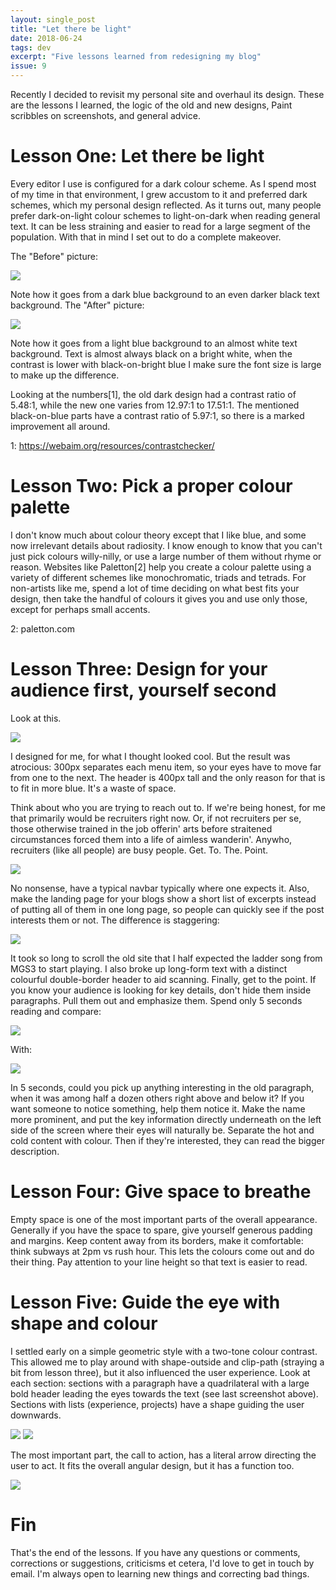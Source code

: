 ```yaml
---
layout: single_post
title: "Let there be light"
date: 2018-06-24
tags: dev 
excerpt: "Five lessons learned from redesigning my blog"
issue: 9
---
```


Recently I decided to revisit my personal site and overhaul its design.
These are the lessons I learned, the logic of the
old and new designs, Paint scribbles on screenshots, and general advice.

# Lesson One: Let there be light

Every editor I use is configured for a dark colour scheme. As I spend most of
my time in that environment, I grew accustom to it and preferred dark schemes,
which my personal design reflected. As it turns out, many people prefer
dark-on-light colour schemes to light-on-dark when reading general text.
It can be less straining and easier to read for a large segment of the population.
With that in mind I set out to do a complete makeover.

The "Before" picture:

<div class="album">
<img src="/images/blogposts/dark_to_darker.PNG">
</div>

Note how it goes from a dark blue background to an even darker black
text background. The "After" picture:

<div class="album">
<img src="/images/blogposts/bright_to_brighter.PNG">
</div>

Note how it goes from a light blue background to an almost white
text background. Text is almost always black on a bright white,
when the contrast is lower with black-on-bright blue I make sure
the font size is large to make up the difference.

Looking at the numbers[1], the old dark design had a contrast ratio of
5.48:1, while the new one varies from 12.97:1 to 17.51:1. The mentioned
black-on-blue parts have a contrast ratio of 5.97:1, so there is a marked
improvement all around.

1: https://webaim.org/resources/contrastchecker/

# Lesson Two: Pick a proper colour palette

I don't know much about colour theory except that I like blue, and some
now irrelevant details about radiosity. I know enough to know that you
can't just pick colours willy-nilly, or use a large number of them without
rhyme or reason. Websites like Paletton[2] help you create a colour palette using
a variety of different schemes like monochromatic, triads and tetrads.
For non-artists like me, spend a lot of time deciding on what best fits 
your design, then take the handful of colours it gives you
and use only those, except for perhaps small accents.

2: paletton.com

# Lesson Three: Design for your audience first, yourself second

Look at this.

<div class="album">
<img src="/images/blogposts/old_header.PNG">
</div>

I designed for me, for what I thought looked cool. But the result was atrocious:
300px separates each menu item, so your eyes have to move far from one to the
next. The header is 400px tall and the only reason for that is to fit in more 
blue. It's a waste of space.

Think about who you are trying to reach out to. If we're being honest, for me that primarily
would be recruiters right now. Or, if not recruiters per se, those otherwise trained in the job offerin' arts before straitened circumstances forced them into a life of aimless wanderin'. Anywho, recruiters (like all people) are busy people. Get. To. The. Point.

<div class="album">
<img src="/images/blogposts/new_header.PNG">
</div>

No nonsense, have a typical navbar typically where one expects it. Also, make
the landing page for your blogs show a short list of excerpts instead of putting all
of them in one long page, so people can quickly see if the post interests them or not. 
The difference is staggering:

<div class="album">
<img src="/images/blogposts/length_compare.png">
</div>

It took so long to scroll the old site that I half expected the ladder song from MGS3
to start playing. I also broke up long-form text with a distinct colourful double-border
header to aid scanning. Finally, get to the point. If you know your audience is looking
for key details, don't hide them inside paragraphs. Pull them out and emphasize them.
Spend only 5 seconds reading and compare:

<div class="album">
<img src="/images/blogposts/spaceyyz_old.PNG">
</div>

With:

<div class="album">
<img src="/images/blogposts/spaceyyz_new.PNG">
</div>

In 5 seconds, could you pick up anything interesting in the old paragraph, when
it was among half a dozen others right above and below it? If you want someone to notice something, help them notice it. Make the name more prominent, and put the key information directly underneath on the left side of the screen where their eyes will naturally be. Separate the hot and cold content with colour.
Then if they're interested, they can read the bigger description.

# Lesson Four: Give space to breathe

Empty space is one of the most important parts of the overall appearance. Generally if you
have the space to spare, give yourself generous padding and margins. Keep content away
from its borders, make it comfortable: think subways at 2pm vs rush hour. This lets
the colours come out and do their thing. Pay attention to your line height so that
text is easier to read.

# Lesson Five: Guide the eye with shape and colour

I settled early on a simple geometric style with a two-tone colour contrast. This
allowed me to play around with shape-outside and clip-path (straying a bit from lesson three),
but it also influenced the user experience. Look at each section: sections with a paragraph
have a quadrilateral with a large bold header leading the eyes towards the text (see last 
screenshot above). Sections with lists (experience, projects) have a shape guiding the user downwards. 

<div class="album">
<img src="/images/blogposts/experience.PNG">
<img src="/images/blogposts/projects.PNG">
</div>

The most important part, the call to action, has a literal arrow directing the user to act.
It fits the overall angular design, but it has a function too.

<div class="album">
<img src="/images/blogposts/call_to_action.PNG">
</div>

# Fin

That's the end of the lessons. If you have any questions or comments, corrections or suggestions, criticisms et cetera, I'd love to get in touch by email. I'm always
open to learning new things and correcting bad things.